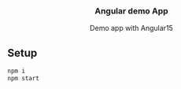 <p align="center">
  <h3 align="center">Angular demo App</h3>

  <p align="center">
    Demo app with Angular15
    <br>
  </p>
</p>

## Setup

```bash
npm i
npm start
```
